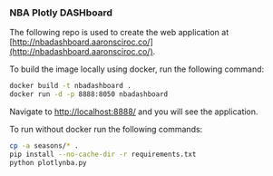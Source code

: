 ### NBA Plotly DASHboard 

The following repo is used to create the web application at [http://nbadashboard.aaronsciroc.co/](http://nbadashboard.aaronsciroc.co/).

To build the image locally using docker, run the following command:

```bash
docker build -t nbadashboard .
docker run -d -p 8888:8050 nbadashboard
```

Navigate to [http://localhost:8888/](http://localhost:8888/) and you will see the application.

To run without docker run the following commands:

```bash
cp -a seasons/* .
pip install --no-cache-dir -r requirements.txt
python plotlynba.py
```